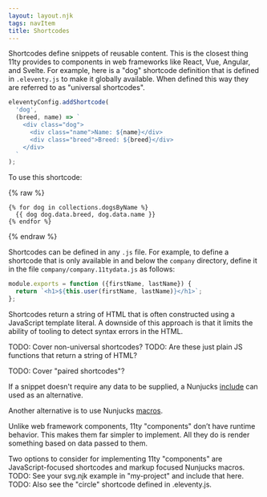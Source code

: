 ```yaml
---
layout: layout.njk
tags: navItem
title: Shortcodes
---
```


Shortcodes define snippets of reusable content.
This is the closest thing 11ty provides to components
in web frameworks like React, Vue, Angular, and Svelte.
For example, here is a "dog" shortcode definition that is
defined in `.eleventy.js` to make it globally available.
When defined this way they are referred to as "universal shortcodes".

```js
eleventyConfig.addShortcode(
  'dog',
  (breed, name) => `
    <div class="dog">
      <div class="name">Name: ${name}</div>
      <div class="breed">Breed: ${breed}</div>
    </div>
  `
);
```

To use this shortcode:

{% raw %}

```njk
{% for dog in collections.dogsByName %}
  {{ dog dog.data.breed, dog.data.name }}
{% endfor %}
```

{% endraw %}

Shortcodes can be defined in any `.js` file.
For example, to define a shortcode that is only available
in and below the `company` directory,
define it in the file `company/company.11tydata.js`
as follows:

```js
module.exports = function ({firstName, lastName}) {
  return `<h1>${this.user(firstName, lastName)}</h1>`;
};
```

Shortcodes return a string of HTML that is often constructed
using a JavaScript template literal.
A downside of this approach is that it limits
the ability of tooling to detect syntax errors in the HTML.

TODO: Cover non-universal shortcodes?
TODO: Are these just plain JS functions that return a string of HTML?

TODO: Cover "paired shortcodes"?

If a snippet doesn't require any data to be supplied, a Nunjucks
[include](https://mozilla.github.io/nunjucks/templating.html#include)
can used as an alternative.

Another alternative is to use Nunjucks
[macros](https://mozilla.github.io/nunjucks/templating.html#macro).

Unlike web framework components, 11ty "components"
don’t have runtime behavior.
This makes them far simpler to implement.
All they do is render something based on data passed to them.

Two options to consider for implementing 11ty "components" are
JavaScript-focused shortcodes and markup focused Nunjucks macros.
TODO: See your svg.njk example in "my-project" and include that here.
TODO: Also see the "circle" shortcode defined in .eleventy.js.
